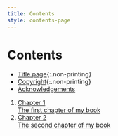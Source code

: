 ```yaml
---
title: Contents
style: contents-page
---
```


# Contents

*	[Title page](0-1-titlepage.html){:.non-printing}
*	[Copyright](0-2-copyright.html){:.non-printing}
*	[Acknowledgements](0-4-acknowledgements.html#acknowledgements)

1.	[Chapter 1  
	The first chapter of my book](1.html#chapter-1)
2.	[Chapter 2  
	The second chapter of my book](2.html#chapter-2)
